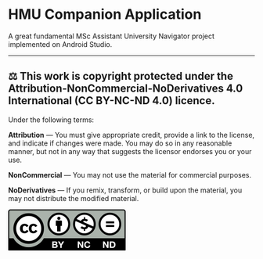 # HMU Companion Application
A great fundamental MSc Assistant University Navigator project implemented on Android Studio.

----------------------------------------------------------------------------------------------------------------------------------
⚖️ This work is copyright protected under the Attribution-NonCommercial-NoDerivatives 4.0 International (CC BY-NC-ND 4.0) licence.
----------------------------------------------------------------------------------------------------------------------------------

Under the following terms:

__Attribution__ — You must give appropriate credit, provide a link to the license, and indicate if changes were made. You may do so in any reasonable manner, but not in any way that suggests the licensor endorses you or your use.

__NonCommercial__ — You may not use the material for commercial purposes.

__NoDerivatives__ — If you remix, transform, or build upon the material, you may not distribute the modified material.



![](https://raw.githubusercontent.com/AlexandrosPanag/My_Thesis/4a07d991aa8d050b572392139fddaee2d072059b/by-nc-nd.svg?token=AQS27JNSCEGMXHT5CMX5UXDDIBJG2)

